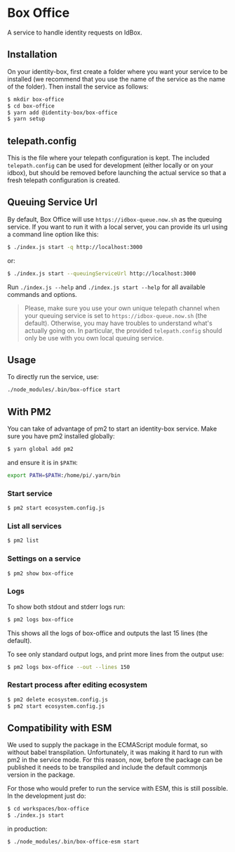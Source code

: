 # Box Office

A service to handle identity requests on IdBox.

## Installation

On your identity-box, first create a folder where you want your service to be installed (we recommend that you use the name of the service as the name of the folder). Then install the service as follows:

```bash
$ mkdir box-office
$ cd box-office
$ yarn add @identity-box/box-office
$ yarn setup
```

## telepath.config

This is the file where your telepath configuration is kept. The included `telepath.config`
can be used for development (either locally or on your idbox), but should be removed before
launching the actual service so that a fresh telepath configuration is created.

## Queuing Service Url

By default, Box Office will use `https://idbox-queue.now.sh` as the queuing service. If you want
to run it with a local server, you can provide its url using a command line option like this:

```bash
$ ./index.js start -q http://localhost:3000
```

or:

```bash
$ ./index.js start --queuingServiceUrl http://localhost:3000
```

Run `./index.js --help` and `./index.js start --help` for all available commands and options.

> Please, make sure you use your own unique telepath channel when your queuing service
is set to `https://idbox-queue.now.sh` (the default). Otherwise, you may have troubles to understand
what's actually going on. In particular, the provided `telepath.config` should only be use with
you own local queuing service.

## Usage

To directly run the service, use:

```bash
./node_modules/.bin/box-office start
```

## With PM2

You can take of advantage of pm2 to start an identity-box service. Make sure you have pm2 installed globally:

```bash
$ yarn global add pm2
```

and ensure it is in `$PATH`:

```bash
export PATH=$PATH:/home/pi/.yarn/bin
```

### Start service

```bash
$ pm2 start ecosystem.config.js
```

### List all services

```bash
$ pm2 list
```

### Settings on a service

```bash
$ pm2 show box-office
```

### Logs

To show both stdout and stderr logs run:

```bash
$ pm2 logs box-office
```

This shows all the logs of box-office and outputs the last 15 lines (the default).

To see only standard output logs, and print more lines from the output use:

```bash
$ pm2 logs box-office --out --lines 150
```

### Restart process after editing ecosystem

```bash
$ pm2 delete ecosystem.config.js
$ pm2 start ecosystem.config.js
```

## Compatibility with ESM

We used to supply the package in the ECMAScript module format, so without babel transpilation. Unfortunately, it was making it hard to run with pm2 in the service mode. For this reason, now, before the package can be published it needs to be transpiled and include the default commonjs version in the package.

For those who would prefer to run the service with ESM, this is still possible. In the development just do:

```bash
$ cd workspaces/box-office
$ ./index.js start
```

in production:

```bash
$ ./node_modules/.bin/box-office-esm start
```
